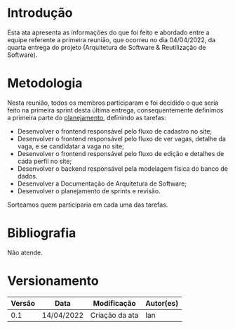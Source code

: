 # Introdução

Esta ata apresenta as informações do que foi feito e abordado entre a equipe referente a primeira reunião, que ocorreu no dia 04/04/2022, da quarta entrega do projeto (Arquitetura de Software & Reutilização de Software).

# Metodologia

Nesta reunião, todos os membros participaram e foi decidido o que seria feito na primeira sprint desta última entrega, consequentemente definimos a primeira parte do [planejamento](../Sprint/Planejamento.md), definindo as tarefas:

- Desenvolver o frontend responsável pelo fluxo de cadastro no site;
- Desenvolver o frontend responsável pelo fluxo de ver vagas, detalhe da vaga, e se candidatar a vaga no site;
- Desenvolver o frontend responsável pelo fluxo de edição e detalhes de cada perfil no site;
- Desenvolver o backend responsável pela modelagem física do banco de dados.
- Desenvolver a Documentação de Arquitetura de Software;
- Desenvolver o planejamento de sprints e revisão.

Sorteamos quem participaria em cada uma das tarefas.

# Bibliografia

Não atende.

# Versionamento

Versão | Data | Modificação | Autor(es) |
|--|--|--|--|
|0.1|14/04/2022|Criação da ata|Ian|